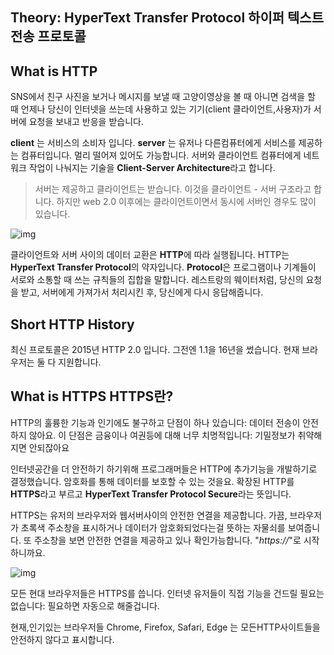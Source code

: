 ## Theory: HyperText Transfer Protocol          하이퍼 텍스트 전송 프로토콜



## What is HTTP

SNS에서 친구 사진을 보거나 메시지를 보낼 때 고양이영상을 볼 때 아니면 검색을 할 때 언제나 당신이 인터넷을 쓰는데 사용하고 있는 기기(client 클라이언트,사용자)가 서버에 요청을 보내고 반응을 받습니다.

**client** 는 서비스의 소비자 입니다. **server** 는 유저나 다른컴퓨터에게 서비스를 제공하는 컴퓨터입니다. 멀리 떨어져 있어도 가능합니다. 서버와 클라이언트 컴퓨터에게 네트워크 작업이 나눠지는 기술을 **Client-Server Architecture**라고 합니다.

> 서버는 제공하고 클라이언트는 받습니다. 이것을 클라이언트 - 서버 구조라고 합니다. 하지만 web 2.0 이후에는 클라이언트이면서 동시에 서버인 경우도 많이 있습니다.

![img](https://ucarecdn.com/2c6c7f1b-242f-4bc6-86bd-933ac84b3ef2/)

클라이언트와 서버 사이의 데이터 교환은 **HTTP**에 따라 실행됩니다. HTTP는 **HyperText Transfer Protocol**의 약자입니다. **Protocol**은 프로그램이나 기계들이 서로와 소통할 때 쓰는 규칙들의 집합을 말합니다. 레스트랑의 웨이터처럼, 당신의 요청을 받고, 서버에게 가져가서 처리시킨 후, 당신에게 다시 응답해줍니다.

## Short HTTP History

최신 프로토콜은 2015년 HTTP 2.0 입니다. 그전엔 1.1을 16년을 썼습니다. 현재 브라우저는 둘 다 지원합니다.

## What is HTTPS          HTTPS란?

HTTP의 훌륭한 기능과 인기에도 불구하고 단점이 하나 있습니다: 데이터 전송이 안전하지 않아요. 이 단점은 금융이나 여권등에 대해 너무 치명적입니다: 기밀정보가 취약해지면 안되잖아요

인터넷공간을 더 안전하기 하기위해 프로그래머들은 HTTP에 추가기능을 개발하기로 결정했습니다. 암호화를 통해 데이터를 보호할 수 있는 것을요. 확장된 HTTP를 **HTTPS**라고 부르고 **HyperText Transfer Protocol Secure**라는 뜻입니다.

HTTPS는 유저의 브라우저와 웹서버사이의 안전한 연결을 제공합니다. 가끔, 브라우저가 초록색 주소창을 표시하거나 데이터가 암호화되었다는걸 뜻하는 자물쇠를 보여줍니다. 또 주소창을 보면 안전한 연결을 제공하고 있나 확인가능합니다. "*https://*"로 시작하니까요.

![img](https://ucarecdn.com/a8ea33a1-a461-4051-9b16-1f636219e082/)

모든 현대 브라우저들은 HTTPS를 씁니다. 인터넷 유저들이 직접 기능을 건드릴 필요는 없습니다: 필요하면 자동으로 해줄겁니다.

현재,인기있는 브라우저들 Chrome, Firefox, Safari, Edge 는 모든HTTP사이트들을 안전하지 않다고 표시합니다.